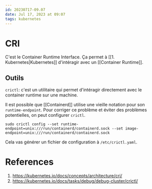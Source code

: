 ```yaml
---
id: 20230717-09.07
date: Jul 17, 2023 at 09:07
tags: kubernetes
---
```


# CRI

C'est le Container Runtime Interface. Ça permet à [[1. Kubernetes|Kubernetes]] d'intéragir avec un [[Container Runtime]].

## Outils

`crictl`: c'est un utilitaire qui permet d'intéragir directement avec le container runtime sur une machine.

Il est possible que [[Containerd]] utilise une vieille notation pour son `runtime-endpoint`. Pour corriger ce problème et éviter des problèmes potentielles, on peut configurer `crictl`.

```
sudo crictl config --set runtime-endpoint=unix:///run/containerd/containerd.sock --set image-endpoint=unix:///run/containerd/containerd.sock
```

Cela vas générer un fichier de configuration à `/etc/crictl.yaml`.


# References
1. https://kubernetes.io/docs/concepts/architecture/cri/
2. https://kubernetes.io/docs/tasks/debug/debug-cluster/crictl/